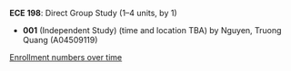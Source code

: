 **ECE 198**: Direct Group Study (1–4 units, by 1)

- **001** (Independent Study) (time and location TBA) by Nguyen, Truong Quang (A04509119)

[Enrollment numbers over time](./ECE198.tsv)
